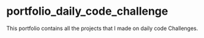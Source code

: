 # portfolio_daily_code_challenge
This portfolio contains all the projects that I made on daily code Challenges. 
